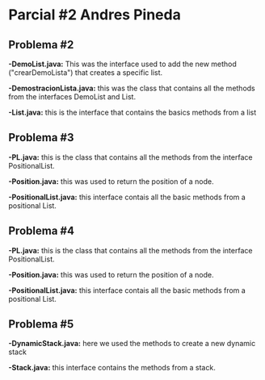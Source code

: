Parcial #2 Andres Pineda
===================

Problema #2
----------------------------
**-DemoList.java:**
This was the interface used to add the new method ("crearDemoLista") that creates a specific list.

**-DemostracionLista.java:**
this was the class that contains all the methods from the interfaces DemoList and List.

**-List.java:**
this is the interface that contains the basics methods from a list

Problema #3
----------------------------
**-PL.java:**
this is the class that contains all the methods from the interface PositionalList.

**-Position.java:**
this was used to return the position of a node.

**-PositionalList.java:**
this interface contais all the basic methods from a positional List.

Problema #4
----------------------------
**-PL.java:**
this is the class that contains all the methods from the interface PositionalList.

**-Position.java:**
this was used to return the position of a node.

**-PositionalList.java:**
this interface contais all the basic methods from a positional List.

Problema #5
----------------------------
**-DynamicStack.java:**
here we used the methods to create a new dynamic stack

**-Stack.java:**
this interface contains the methods from a stack.
